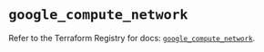 # `google_compute_network`

Refer to the Terraform Registry for docs: [`google_compute_network`](https://registry.terraform.io/providers/hashicorp/google/5.26.0/docs/resources/compute_network).
